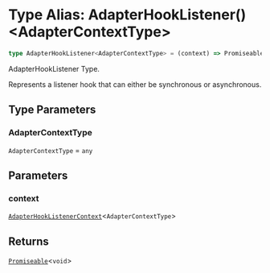 # Type Alias: AdapterHookListener()\<AdapterContextType\>

```ts
type AdapterHookListener<AdapterContextType> = (context) => Promiseable<void>;
```

AdapterHookListener Type.

Represents a listener hook that can either be synchronous or asynchronous.

## Type Parameters

### AdapterContextType

`AdapterContextType` = `any`

## Parameters

### context

[`AdapterHookListenerContext`](../interfaces/AdapterHookListenerContext.md)\<`AdapterContextType`\>

## Returns

[`Promiseable`](Promiseable.md)\<`void`\>
